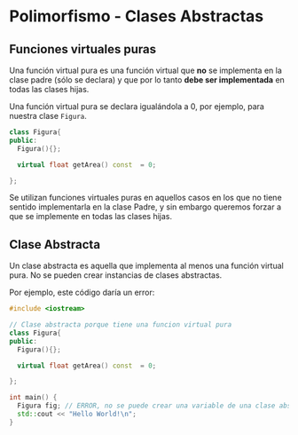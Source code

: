 # Polimorfismo - Clases Abstractas

## Funciones virtuales puras

Una función virtual pura es una función virtual que **no** se implementa en la clase padre (sólo se declara) y que por lo tanto **debe ser implementada** en todas las clases hijas.

Una función virtual pura se declara igualándola a 0, por ejemplo, para nuestra clase `Figura`.

```cpp
class Figura{
public:  
  Figura(){};

  virtual float getArea() const  = 0;

};
```

Se utilizan funciones virtuales puras en aquellos casos en los que no tiene sentido implementarla en la clase Padre, y sin embargo queremos forzar a que se implemente en todas las clases hijas.

## Clase Abstracta

Un clase abstracta es aquella que implementa al menos una función virtual pura. No se pueden crear instancias de clases abstractas.

Por ejemplo, este código daría un error:

```cpp
#include <iostream>

// Clase abstracta porque tiene una funcion virtual pura
class Figura{
public:  
  Figura(){};

  virtual float getArea() const  = 0;

};

int main() {
  Figura fig; // ERROR, no se puede crear una variable de una clase abstracta 
  std::cout << "Hello World!\n";
}
```